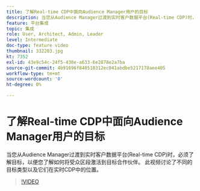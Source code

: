 ```yaml
---
title: 了解Real-time CDP中面向Audience Manager用户的目标
description: 当您从Audience Manager过渡到实时客户数据平台(Real-time CDP)时，必须了解目标，以便您了解如何将受众区段激活到目标合作伙伴。 此视频讨论了不同的目标类型以及它们在实时CDP中的位置。
feature: 平台集成
topic: 集成
role: User, Architect, Admin, Leader
level: Intermediate
doc-type: feature video
thumbnail: 332203.jpg
kt: 7352
exl-id: 43e9c54c-24f5-430e-a633-6e2878e2a7ba
source-git-commit: 4b91696f840518312ec041abdbe5217178aee405
workflow-type: tm+mt
source-wordcount: '0'
ht-degree: 0%

---
```


# 了解Real-time CDP中面向Audience Manager用户的目标

当您从Audience Manager过渡到实时客户数据平台(Real-time CDP)时，必须了解目标，以便您了解如何将受众区段激活到目标合作伙伴。 此视频讨论了不同的目标类型以及它们在实时CDP中的位置。

>[!VIDEO](https://video.tv.adobe.com/v/332203/?quality=12&learn=on)
